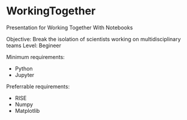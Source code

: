 # WorkingTogether
Presentation for Working Together With Notebooks

Objective: Break the isolation of scientists working on multidisciplinary teams
Level: Begineer

Minimum requirements:
- Python
- Jupyter

Preferrable requirements:
- RISE
- Numpy
- Matplotlib
